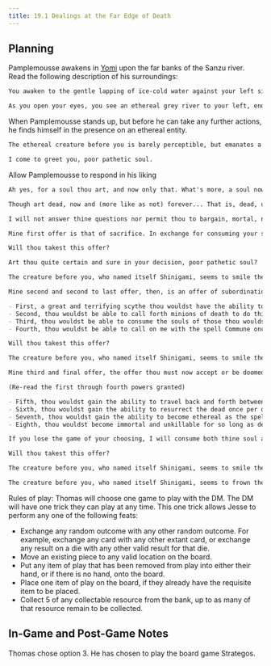 ```yaml
---
title: 19.1 Dealings at the Far Edge of Death
---
```

## Planning

Pamplemousse awakens in [Yomi](../../../place/plane/outer/moderate/yomi.md) upon the far banks of the Sanzu river. Read the following description of his surroundings:

``` markdown title="Awakening in Yomi"
You awaken to the gentle lapping of ice-cold water against your left side, the freezing waters ebbing across your left limbs then chest and abdomen before slowly ebbing back. Although I say 'freezing waters', you quickly realize that the water lacks a certain quality of wetness that indicates it is not, in fact, water. And, in fact, the biting cold lacks a certain chill in its bite. This is something fluid, but entirely unknown to you until this point.

As you open your eyes, you see an ethereal grey river to your left, endless in both length and breadth. A faint grey mist hangs loosely around you and your environs. The sky, black as night, still seems to illuminate your surroundings, faintly. You are in a place entirely and completely foreign to you.
```

When Pamplemousse stands up, but before he can take any further actions, he finds himself in the presence on an ethereal entity.

``` markdown title="Description of the Presence"
The ethereal creature before you is barely perceptible, but emanates a terrifying deathly aura. You fear this thing, though you do not know why.
```

``` markdown title="Greetings from Death"
I come to greet you, poor pathetic soul.
```

Allow Pamplemousse to respond in his liking

``` markdown title="Clarifications from Death"
Ah yes, for a soul thou art, and now only that. What's more, a soul now forever lost to the lands of Yomi. Yon, to thy left, lies the river Sanzu o'er which you passed just now. Knowest thou what this fact portends?
```

``` markdown title="Clarifications from Death continued"
Though art dead, now and (more like as not) forever... That is, dead, unless thou receiveth succor from me. For I, Shinigami, art the very spirit of death in these lands and, as such, hold sway o'er thine death as well. I've come to offer thou three paths to escape thine foul fate. Each opportunity I come to offer will be more hopeless than the last. At the same time, each offer will grant thou greater and greater maximum potential benefit. Beware though thou, in order to hear mine proceeding offer, thou must forever cast aside the others I will have offered before. More hopeless, but at the same time, more *potentially* beneficial to thou. Tell me then, art thou prepared to hear mine first offer, pathetic soul?
```

``` markdown title="Refuses to answer questions"
I will not answer thine questions nor permit thou to bargain, mortal, no matter how well phrased, nor how pleadingly you may try.
```

``` markdown title="First Offer"
Mine first offer is that of sacrifice. In exchange for consuming your singular worthless soul, I will resurrect the spirits of all those others whomst did die in that same nighttime raid which claimed thy life. By no means will it ever be possible to resurrect you from the dead, by magic or godhood either.

Will thou takest this offer?
```

``` markdown title="Confirmation"
Art thou quite certain and sure in your decision, poor pathetic soul?
```

``` markdown title="First Offer accepted"
The creature before you, who named itself Shinigami, seems to smile then quickly envelops you and you know no more. This is the end of Pamplemousse.
```

``` markdown title="Second Offer"
Mine second and second to last offer, then, is an offer of subordination. In exchange for a sliver of thine soul and being beholden to me and mine bidding, I will grant thee great powers befitting one in the employ of death itself.

- First, a great and terrifying scythe thou wouldst have the ability to call forth and wield, which will grow with thine power.
- Second, thou wouldst be able to call forth minions of death to do thine bidding.
- Third, thou wouldst be able to consume the souls of those thou wouldst kill at thine pleasure.
- Fourth, thou wouldst be able to call on me with the spell Commune once per day.

Will thou takest this offer?
```

``` markdown title="Second Offer Accepted"
The creature before you, who named itself Shinigami, seems to smile then quickly reaches out and grasps at you, stealing a part of you. With great force, you are suddenly pulled over the river's waters, and unconsciousness silently but unerringly takes you.
```

``` markdown title="Third offer"
Mine third and final offer, the offer thou must now accept or be doomed to roam the lands of Yomi with no further promise of rescue is this: pick a board or card game of strategy or chance of thine choosing and play one game of it with me. If thou may succeed, I will grant thou a sliver of myself. Thou wouldst have all the powers I offered before, as well as those much greater.

(Re-read the first through fourth powers granted)

- Fifth, thou wouldst gain the ability to travel back and forth between Yomi and any other plane with the spell Plane Shift once per day.
- Sixth, thou wouldst gain the ability to resurrect the dead once per day. Right now, this ability would work as per the spell Raise Dead with no component cost, but would grow more powerful as thou do.
- Seventh, thou wouldst gain the ability to become ethereal as the spell Etherealness once per day.
- Eighth, thou wouldst become immortal and unkillable for so long as death itself persists.

If you lose the game of your choosing, I will consume both thine soul and the souls of all those lost in that terrible nighttime raid.

Will thou takest this offer?
```

``` markdown title="Third Offer Accepted"
The creature before you, who named itself Shinigami, seems to smile then quickly places down the requisite pieces for your game, materializing them from thin air.
```

``` markdown title="Third Offer Refused"
The creature before you, who named itself Shinigami, seems to frown then quickly fades out of perception. You are alone this is the end of Pamplemousse.
```

Rules of play: Thomas will choose one game to play with the DM. The DM will have one trick they can play at any time. This one trick allows Jesse to perform any one of the following feats:

- Exchange any random outcome with any other random outcome. For example, exchange any card with any other extant card, or exchange any result on a die with any other valid result for that die.
- Move an existing piece to any valid location on the board.
- Put any item of play that has been removed from play into either their hand, or if there is no hand, onto the board.
- Place one item of play on the board, if they already have the requisite item to be placed.
- Collect 5 of any collectable resource from the bank, up to as many of that resource remain to be collected.

## In-Game and Post-Game Notes

Thomas chose option 3. He has chosen to play the board game Strategos.
